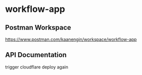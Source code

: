 # workflow-app

## Postman Workspace
https://www.postman.com/kaanengin/workspace/workflow-app

## API Documentation 
trigger cloudflare deploy again